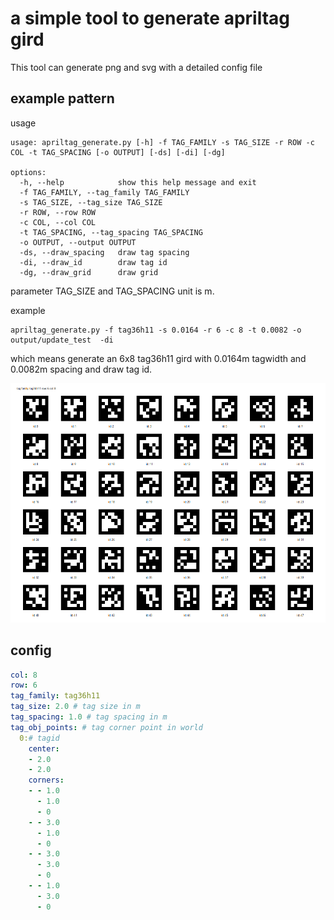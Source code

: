 # a simple tool to generate apriltag gird

This tool can generate png and svg with a detailed config file

## example pattern

usage

```shell
usage: apriltag_generate.py [-h] -f TAG_FAMILY -s TAG_SIZE -r ROW -c COL -t TAG_SPACING [-o OUTPUT] [-ds] [-di] [-dg]

options:
  -h, --help            show this help message and exit
  -f TAG_FAMILY, --tag_family TAG_FAMILY
  -s TAG_SIZE, --tag_size TAG_SIZE
  -r ROW, --row ROW
  -c COL, --col COL
  -t TAG_SPACING, --tag_spacing TAG_SPACING
  -o OUTPUT, --output OUTPUT
  -ds, --draw_spacing   draw tag spacing
  -di, --draw_id        draw tag id
  -dg, --draw_grid      draw grid
```

parameter TAG_SIZE and TAG_SPACING unit is m.

example

```shell
apriltag_generate.py -f tag36h11 -s 0.0164 -r 6 -c 8 -t 0.0082 -o output/update_test  -di
```

which means generate an 6x8 tag36h11 gird with 0.0164m tagwidth and 0.0082m spacing and draw tag id.

![alt text](./.assert/update_test.png)

## config

```yaml
col: 8
row: 6
tag_family: tag36h11
tag_size: 2.0 # tag size in m
tag_spacing: 1.0 # tag spacing in m
tag_obj_points: # tag corner point in world
  0:# tagid
    center:
    - 2.0
    - 2.0
    corners:
    - - 1.0
      - 1.0
      - 0
    - - 3.0
      - 1.0
      - 0
    - - 3.0
      - 3.0
      - 0
    - - 1.0
      - 3.0
      - 0
      
```
